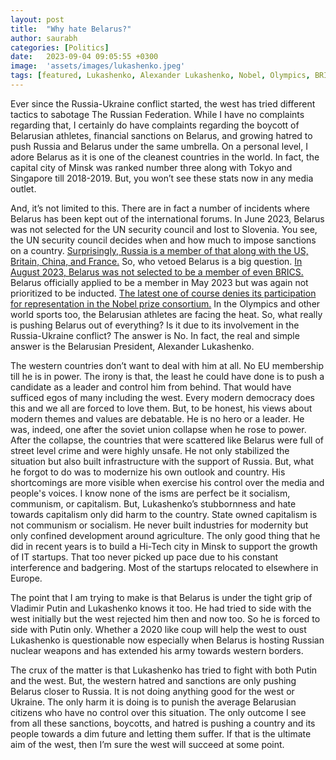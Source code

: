 ```yaml
---
layout: post
title:  "Why hate Belarus?"
author: saurabh
categories: [Politics]
date:   2023-09-04 09:05:55 +0300
image:  'assets/images/lukashenko.jpeg'
tags: [featured, Lukashenko, Alexander Lukashenko, Nobel, Olympics, BRICS, Putin, Europe, EU, Ukraine, Russia, NATO, US, India, Biden, social media, Zelensky]
---
```


Ever since the Russia-Ukraine conflict started, the west has tried different tactics to sabotage The Russian Federation. While I have no complaints regarding that, I certainly do have complaints regarding the boycott of Belarusian athletes, financial sanctions on Belarus, and growing hatred to push Russia and Belarus under the same umbrella. On a personal level, I adore Belarus as it is one of the cleanest countries in the world. In fact, the capital city of Minsk was ranked number three along with Tokyo and Singapore till 2018-2019. But, you won’t see these stats now in any media outlet.

And, it’s not limited to this. There are in fact a number of incidents where Belarus has been kept out of the international forums. In June 2023, Belarus was not selected for the UN security council and lost to Slovenia. You see, the UN security council decides when and how much to impose sanctions on a country. [Surprisingly, Russia is a member of that along with the US, Britain, China, and France.](https://www.reuters.com/world/five-nations-elected-un-security-council-belarus-denied-2023-06-06/) So, who vetoed Belarus is a big question. [In August 2023, Belarus was not selected to be a member of even BRICS.](https://www.aa.com.tr/en/europe/russia-says-will-prioritize-candidacies-of-kazakhstan-belarus-amid-brics-expansion/2976122) Belarus officially applied to be a member in May 2023 but was again not prioritized to be inducted. [The latest one of course denies its participation for representation in the Nobel prize consortium.](https://www.reuters.com/world/nobel-foundation-cancels-russia-belarus-iran-invites-annual-prize-awards-2023-09-02/) In the Olympics and other world sports too, the Belarusian athletes are facing the heat. So, what really is pushing Belarus out of everything? Is it due to its involvement in the Russia-Ukraine conflict? The answer is No. In fact, the real and simple answer is the Belarusian President, Alexander Lukashenko.

The western countries don’t want to deal with him at all. No EU membership till he is in power. The irony is that, the least he could have done is to push a candidate as a leader and control him from behind. That would have sufficed egos of many including the west. Every modern democracy does this and we all are forced to love them. But, to be honest, his views about modern themes and values are debatable. He is no hero or a leader. He was, indeed, one after the soviet union collapse when he rose to power. After the collapse, the countries that were scattered like Belarus were full of street level crime and were highly unsafe. He not only stabilized the situation but also built infrastructure with the support of Russia. But, what he forgot to do was to modernize his own outlook and country. His shortcomings are more visible when exercise his control over the media and people's voices. I know none of the isms are perfect be it socialism, communism, or capitalism. But, Lukashenko’s stubbornness and hate towards capitalism only did harm to the country. State owned capitalism is not communism or socialism. He never built industries for modernity but only confined development around agriculture. The only good thing that he did in recent years is to build a Hi-Tech city in Minsk to support the growth of IT startups. That too never picked up pace due to his constant interference and badgering. Most of the startups relocated to elsewhere in Europe.

The point that I am trying to make is that Belarus is under the tight grip of Vladimir Putin and Lukashenko knows it too. He had tried to side with the west initially but the west rejected him then and now too. So he is forced to side with Putin only. Whether a 2020 like coup will help the west to oust Lukashenko is questionable now especially when Belarus is hosting Russian nuclear weapons and has extended his army towards western borders.

The crux of the matter is that Lukashenko has tried to fight with both Putin and the west. But, the western hatred and sanctions are only pushing Belarus closer to Russia. It is not doing anything good for the west or Ukraine. The only harm it is doing is to punish the average Belarusian citizens who have no control over this situation. The only outcome I see from all these sanctions, boycotts, and hatred is pushing a country and its people towards a dim future and letting them suffer. If that is the ultimate aim of the west, then I’m sure the west will succeed at some point.